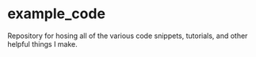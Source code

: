 # example_code
Repository for hosing all of the various code snippets, tutorials, and other helpful things I make.
